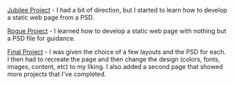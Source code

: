 [Jubilee Project](https://tiffin-filion.github.io/skillcrush/101-html-css/jubilee/index.html) - I had a bit of direction, but I started to learn how to develop a static web page from a PSD.

[Rogue Project](https://tiffin-filion.github.io/skillcrush/101-html-css/rogue/index.html) - I learned how to develop a static web page with nothing but a PSD file for guidance.

[Final Project](https://tiffin-filion.github.io/skillcrush/101-html-css/final/index.html) - I was given the choice of a few layouts and the PSD for each. I then had to recreate the page and then change the design (colors, fonts, images, content, etc) to my liking. I also added a second page that showed more projects that I've completed.